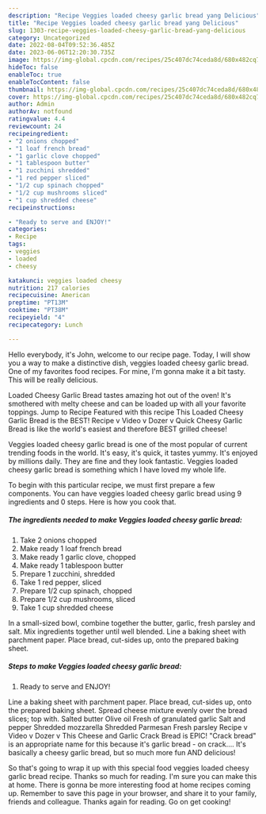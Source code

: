 ```yaml
---
description: "Recipe Veggies loaded cheesy garlic bread yang Delicious"
title: "Recipe Veggies loaded cheesy garlic bread yang Delicious"
slug: 1303-recipe-veggies-loaded-cheesy-garlic-bread-yang-delicious
category: Uncategorized
date: 2022-08-04T09:52:36.485Z
date: 2023-06-06T12:20:30.735Z
image: https://img-global.cpcdn.com/recipes/25c407dc74ceda8d/680x482cq70/veggies-loaded-cheesy-garlic-bread-recipe-main-photo.jpg
hideToc: false
enableToc: true
enableTocContent: false
thumbnail: https://img-global.cpcdn.com/recipes/25c407dc74ceda8d/680x482cq70/veggies-loaded-cheesy-garlic-bread-recipe-main-photo.jpg
cover: https://img-global.cpcdn.com/recipes/25c407dc74ceda8d/680x482cq70/veggies-loaded-cheesy-garlic-bread-recipe-main-photo.jpg
author: Admin
authorAv: notfound
ratingvalue: 4.4
reviewcount: 24
recipeingredient:
- "2 onions chopped"
- "1 loaf french bread"
- "1 garlic clove chopped"
- "1 tablespoon butter"
- "1 zucchini shredded"
- "1 red pepper sliced"
- "1/2 cup spinach chopped"
- "1/2 cup mushrooms sliced"
- "1 cup shredded cheese"
recipeinstructions:

- "Ready to serve and ENJOY!"
categories:
- Recipe
tags:
- veggies
- loaded
- cheesy

katakunci: veggies loaded cheesy 
nutrition: 217 calories
recipecuisine: American
preptime: "PT13M"
cooktime: "PT38M"
recipeyield: "4"
recipecategory: Lunch

---
```



Hello everybody, it's John, welcome to our recipe page. Today, I will show you a way to make a distinctive dish, veggies loaded cheesy garlic bread. One of my favorites food recipes. For mine, I'm gonna make it a bit tasty. This will be really delicious.

Loaded Cheesy Garlic Bread tastes amazing hot out of the oven! It&#39;s smothered with melty cheese and can be loaded up with all your favorite toppings. Jump to Recipe Featured with this recipe This Loaded Cheesy Garlic Bread is the BEST! Recipe v Video v Dozer v Quick Cheesy Garlic Bread is like the world&#39;s easiest and therefore BEST grilled cheese!

Veggies loaded cheesy garlic bread is one of the most popular of current trending foods in the world. It's easy, it's quick, it tastes yummy. It's enjoyed by millions daily. They are fine and they look fantastic. Veggies loaded cheesy garlic bread is something which I have loved my whole life.


To begin with this particular recipe, we must first prepare a few components. You can have veggies loaded cheesy garlic bread using 9 ingredients and 0 steps. Here is how you cook that.

<!--inarticleads1-->

##### The ingredients needed to make Veggies loaded cheesy garlic bread:

1. Take 2 onions chopped
1. Make ready 1 loaf french bread
1. Make ready 1 garlic clove, chopped
1. Make ready 1 tablespoon butter
1. Prepare 1 zucchini, shredded
1. Take 1 red pepper, sliced
1. Prepare 1/2 cup spinach, chopped
1. Prepare 1/2 cup mushrooms, sliced
1. Take 1 cup shredded cheese


In a small-sized bowl, combine together the butter, garlic, fresh parsley and salt. Mix ingredients together until well blended. Line a baking sheet with parchment paper. Place bread, cut-sides up, onto the prepared baking sheet. 

<!--inarticleads2-->

##### Steps to make Veggies loaded cheesy garlic bread:


1. Ready to serve and ENJOY!

Line a baking sheet with parchment paper. Place bread, cut-sides up, onto the prepared baking sheet. Spread cheese mixture evenly over the bread slices; top with. Salted butter Olive oil Fresh of granulated garlic Salt and pepper Shredded mozzarella Shredded Parmesan Fresh parsley Recipe v Video v Dozer v This Cheese and Garlic Crack Bread is EPIC! &#34;Crack bread&#34; is an appropriate name for this because it&#39;s garlic bread - on crack…. It&#39;s basically a cheesy garlic bread, but so much more fun AND delicious! 

So that's going to wrap it up with this special food veggies loaded cheesy garlic bread recipe. Thanks so much for reading. I'm sure you can make this at home. There is gonna be more interesting food at home recipes coming up. Remember to save this page in your browser, and share it to your family, friends and colleague. Thanks again for reading. Go on get cooking!
